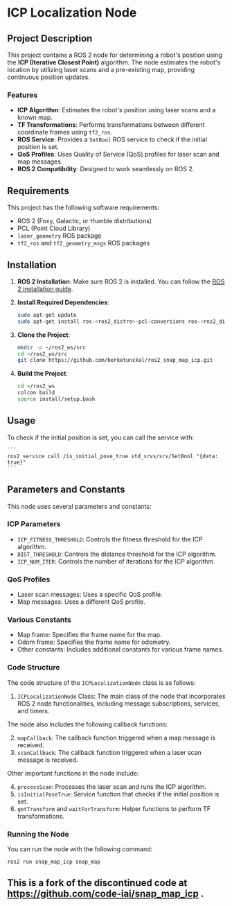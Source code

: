 # ICP Localization Node

## Project Description

This project contains a ROS 2 node for determining a robot's position using the **ICP (Iterative Closest Point)** algorithm. The node estimates the robot's location by utilizing laser scans and a pre-existing map, providing continuous position updates.

### Features
- **ICP Algorithm**: Estimates the robot's position using laser scans and a known map.
- **TF Transformations**: Performs transformations between different coordinate frames using `tf2_ros`.
- **ROS Service**: Provides a `SetBool` ROS service to check if the initial position is set.
- **QoS Profiles**: Uses Quality of Service (QoS) profiles for laser scan and map messages.
- **ROS 2 Compatibility**: Designed to work seamlessly on ROS 2.

## Requirements

This project has the following software requirements:

- ROS 2 (Foxy, Galactic, or Humble distributions)
- PCL (Point Cloud Library)
- `laser_geometry` ROS package
- `tf2_ros` and `tf2_geometry_msgs` ROS packages

## Installation

1. **ROS 2 Installation**: Make sure ROS 2 is installed. You can follow the [ROS 2 installation guide](https://docs.ros.org/en/foxy/Installation.html).
   
2. **Install Required Dependencies**:
    ```bash
    sudo apt-get update
    sudo apt-get install ros-<ros2_distro>-pcl-conversions ros-<ros2_distro>-tf2-ros ros-<ros2_distro>-laser-geometry
    ```

3. **Clone the Project**:
    ```bash
    mkdir -p ~/ros2_ws/src
    cd ~/ros2_ws/src
    git clone https://github.com/berketunckal/ros2_snap_map_icp.git
    ```

4. **Build the Project**:
    ```bash
    cd ~/ros2_ws
    colcon build
    source install/setup.bash
    ```

## Usage
To check if the initial position is set, you can call the service with:

    ```
    ros2 service call /is_initial_pose_true std_srvs/srv/SetBool "{data: true}"
    ```

## Parameters and Constants

This node uses several parameters and constants:

### ICP Parameters
- `ICP_FITNESS_THRESHOLD`: Controls the fitness threshold for the ICP algorithm.
- `DIST_THRESHOLD`: Controls the distance threshold for the ICP algorithm.
- `ICP_NUM_ITER`: Controls the number of iterations for the ICP algorithm.

### QoS Profiles
- Laser scan messages: Uses a specific QoS profile.
- Map messages: Uses a different QoS profile.

### Various Constants
- Map frame: Specifies the frame name for the map.
- Odom frame: Specifies the frame name for odometry.
- Other constants: Includes additional constants for various frame names.

### Code Structure

The code structure of the `ICPLocalizationNode` class is as follows:

1. `ICPLocalizationNode` Class: The main class of the node that incorporates ROS 2 node functionalities, including message subscriptions, services, and timers.

The node also includes the following callback functions:

2. `mapCallback`: The callback function triggered when a map message is received.
3. `scanCallback`: The callback function triggered when a laser scan message is received.

Other important functions in the node include:

4. `processScan`: Processes the laser scan and runs the ICP algorithm.
5. `isInitialPoseTrue`: Service function that checks if the initial position is set.
6. `getTransform` and `waitForTransform`: Helper functions to perform TF transformations.


### Running the Node

You can run the node with the following command:

```
ros2 run snap_map_icp snap_map
```


## This is a fork of the discontinued code at https://github.com/code-iai/snap_map_icp .
